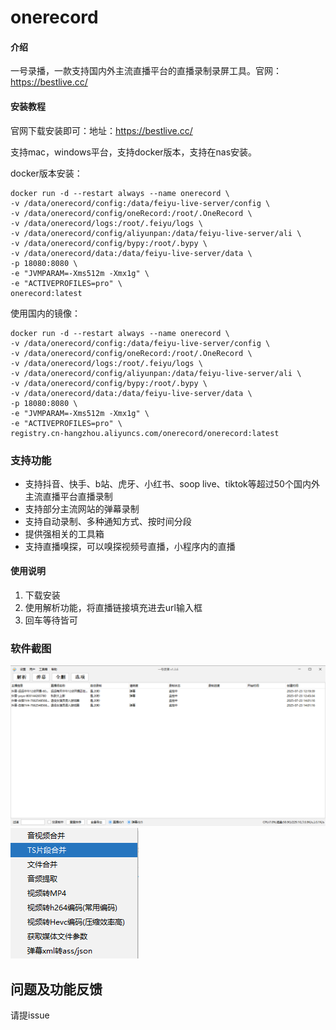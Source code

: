 # onerecord

#### 介绍
一号录播，一款支持国内外主流直播平台的直播录制录屏工具。官网：https://bestlive.cc/


#### 安装教程

官网下载安装即可：地址：https://bestlive.cc/

支持mac，windows平台，支持docker版本，支持在nas安装。

docker版本安装：

```
docker run -d --restart always --name onerecord \
-v /data/onerecord/config:/data/feiyu-live-server/config \
-v /data/onerecord/config/oneRecord:/root/.OneRecord \
-v /data/onerecord/logs:/root/.feiyu/logs \
-v /data/onerecord/config/aliyunpan:/data/feiyu-live-server/ali \
-v /data/onerecord/config/bypy:/root/.bypy \
-v /data/onerecord/data:/data/feiyu-live-server/data \
-p 18080:8080 \
-e "JVMPARAM=-Xms512m -Xmx1g" \
-e "ACTIVEPROFILES=pro" \
onerecord:latest
```

使用国内的镜像：

```
docker run -d --restart always --name onerecord \
-v /data/onerecord/config:/data/feiyu-live-server/config \
-v /data/onerecord/config/oneRecord:/root/.OneRecord \
-v /data/onerecord/logs:/root/.feiyu/logs \
-v /data/onerecord/config/aliyunpan:/data/feiyu-live-server/ali \
-v /data/onerecord/config/bypy:/root/.bypy \
-v /data/onerecord/data:/data/feiyu-live-server/data \
-p 18080:8080 \
-e "JVMPARAM=-Xms512m -Xmx1g" \
-e "ACTIVEPROFILES=pro" \
registry.cn-hangzhou.aliyuncs.com/onerecord/onerecord:latest
```



### 支持功能
 * 支持抖音、快手、b站、虎牙、小红书、soop live、tiktok等超过50个国内外主流直播平台直播录制
 * 支持部分主流网站的弹幕录制
 * 支持自动录制、多种通知方式、按时间分段
 * 提供强相关的工具箱
 * 支持直播嗅探，可以嗅探视频号直播，小程序内的直播

#### 使用说明

1.  下载安装
2.  使用解析功能，将直播链接填充进去url输入框
3.  回车等待皆可

### 软件截图
![主页截图](picture/mainFrame.png)
![工具箱截图](picture/toolSet.png)

## 问题及功能反馈

请提issue
